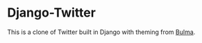# Django-Twitter

This is a clone of Twitter built in Django with theming from [Bulma](https://bulma.io/).

